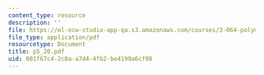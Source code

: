 ```yaml
---
content_type: resource
description: ''
file: https://ol-ocw-studio-app-qa.s3.amazonaws.com/courses/3-064-polymer-engineering-fall-2003/001f67c42c8aa7d44fb2be4199a6cf08_p5_20.pdf
file_type: application/pdf
resourcetype: Document
title: p5_20.pdf
uid: 001f67c4-2c8a-a7d4-4fb2-be4199a6cf08
---
```

